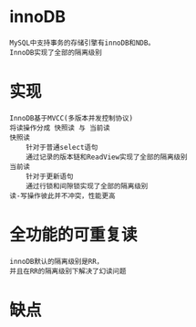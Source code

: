 
# innoDB
 
    MySQL中支持事务的存储引擎有innoDB和NDB。
    InnoDB实现了全部的隔离级别
    
# 实现
        
    InnoDB基于MVCC(多版本并发控制协议) 
    将读操作分成 快照读 与 当前读
    快照读
        针对于普通select语句
        通过记录的版本链和ReadView实现了全部的隔离级别
    当前读
        针对于更新语句
        通过行锁和间隙锁实现了全部的隔离级别
    读-写操作彼此并不冲突，性能更高   
         
    
# 全功能的可重复读

    innoDB默认的隔离级别是RR，
    并且在RR的隔离级别下解决了幻读问题

    
# 缺点

